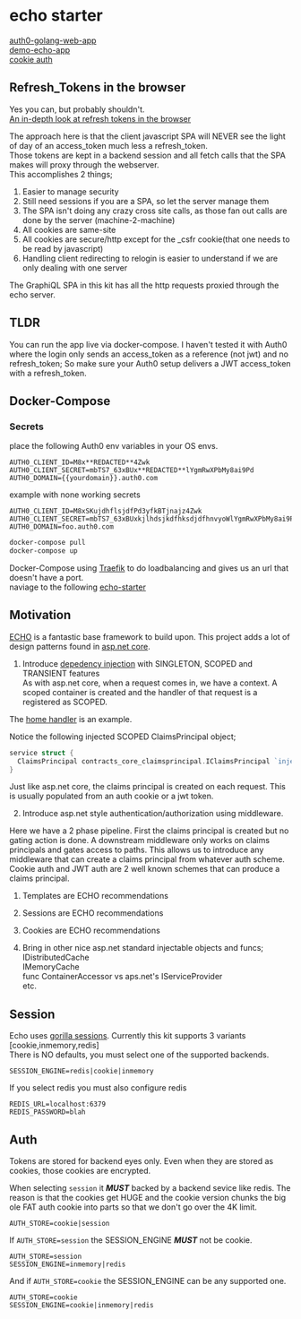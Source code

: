 # echo starter  

[auth0-golang-web-app](https://github.com/auth0-samples/auth0-golang-web-app/)  
[demo-echo-app](https://github.com/gtongy/demo-echo-app)  
[cookie auth](https://www.sohamkamani.com/golang/session-cookie-authentication/)

## Refresh_Tokens in the browser

Yes you can, but probably shouldn't.  
[An in-depth look at refresh tokens in the browser](https://pragmaticwebsecurity.com/articles/oauthoidc/refresh-token-protection-implications.html)  

The approach here is that the client javascript SPA will NEVER see the light of day of an access_token much less a refresh_token.  
Those tokens are kept in a backend session and all fetch calls that the SPA makes will proxy through the webserver.  
This accomplishes 2 things;

1. Easier to manage security
2. Still need sessions if you are a SPA, so let the server manage them
3. The SPA isn't doing any crazy cross site calls, as those fan out calls are done by the server (machine-2-machine)
4. All cookies are same-site
5. All cookies are secure/http except for the _csfr cookie(that one needs to be read by javascript)
6. Handling client redirecting to relogin is easier to understand if we are only dealing with one server

The GraphiQL SPA in this kit has all the http requests proxied through the echo server.

## TLDR  

You can run the app live via docker-compose.  I haven't tested it with Auth0 where the login only sends an access_token as a reference (not jwt) and no refresh_token;
So make sure your Auth0 setup delivers a JWT access_token with a refresh_token.

## Docker-Compose

### Secrets

place the following Auth0 env variables in your OS envs.  

```env
AUTH0_CLIENT_ID=M8x**REDACTED**4Zwk
AUTH0_CLIENT_SECRET=mbTS7_63xBUx**REDACTED**lYgmRwXPbMy8ai9Pd
AUTH0_DOMAIN={{yourdomain}}.auth0.com
```

example with none working secrets

```.env
AUTH0_CLIENT_ID=M8xSKujdhflsjdfPd3yfkBTjnajz4Zwk
AUTH0_CLIENT_SECRET=mbTS7_63xBUxkjlhdsjkdfhksdjdfhnvyoWlYgmRwXPbMy8ai9Pd
AUTH0_DOMAIN=foo.auth0.com
```

```bash
docker-compose pull
docker-compose up
```

Docker-Compose using [Traefik](https://traefik.io/) to do loadbalancing and gives us an url that doesn't have a port.  
naviage to the following [echo-starter](http://echostarter.docker.localhost/)  

## Motivation

[ECHO](https://echo.labstack.com/) is a fantastic base framework to build upon.  This project adds a lot of design patterns found in [asp.net core](https://docs.microsoft.com/en-us/aspnet/core/introduction-to-aspnet-core).  

1. Introduce [depedency injection](https://github.com/fluffy-bunny/sarulabsdi) with SINGLETON, SCOPED and TRANSIENT features  
As with asp.net core, when a request comes in, we have a context.  A scoped container is created and the handler of that request is a registered as SCOPED.  

The [home handler](internal/services/handlers/home/home.go) is an example.  

Notice the following injected SCOPED ClaimsPrincipal object;  

```go
service struct {
  ClaimsPrincipal contracts_core_claimsprincipal.IClaimsPrincipal `inject:"claimsPrincipal"`
}
```

Just like asp.net core, the claims principal is created on each request.  This is usually populated from an auth cookie or a jwt token.  

2. Introduce asp.net style authentication/authorization using middleware.

Here we have a 2 phase pipeline.  First the claims principal is created but no gating action is done.  A downstream middleware only works on claims principals and gates access to paths.  This allows us to introduce any middleware that can create a claims principal from whatever auth scheme.  Cookie auth and JWT auth are 2 well known schemes that can produce a claims principal.  

1. Templates are ECHO recommendations
2. Sessions are ECHO recommendations
3. Cookies are ECHO recommendations

4. Bring in other nice asp.net standard injectable objects and funcs;  
IDistributedCache  
IMemoryCache  
func ContainerAccessor vs aps.net's IServiceProvider  
etc.  

## Session

Echo uses [gorilla sessions](https://github.com/gorilla/sessions).  Currently this kit supports 3 variants [cookie,inmemory,redis]  
There is NO defaults, you must select one of the supported backends.  

```env
SESSION_ENGINE=redis|cookie|inmemory  
```

If you select redis you must also configure redis  

```env
REDIS_URL=localhost:6379
REDIS_PASSWORD=blah
```  

## Auth

Tokens are stored for backend eyes only.  Even when they are stored as cookies, those cookies are encrypted.  

When selecting ```session``` it ***MUST*** backed by a backend sevice like redis.  The reason is that the cookies get HUGE and the cookie version chunks the big ole FAT auth cookie into parts so that we don't go over the 4K limit.  

```env
AUTH_STORE=cookie|session  
```

If  ```AUTH_STORE=session``` the SESSION_ENGINE ***MUST*** not be cookie.

```env
AUTH_STORE=session
SESSION_ENGINE=inmemory|redis
```  

And if ```AUTH_STORE=cookie``` the SESSION_ENGINE can be any supported one.

```env
AUTH_STORE=cookie
SESSION_ENGINE=cookie|inmemory|redis
```  
